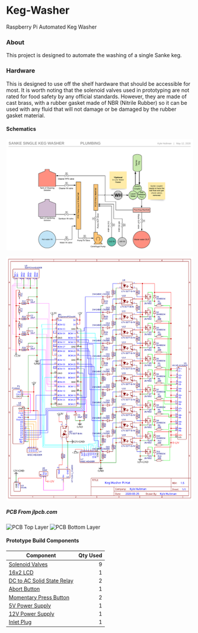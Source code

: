 # Keg-Washer

Raspberry Pi Automated Keg Washer

### About

This project is designed to automate the washing of a single Sanke keg. 


### Hardware

This is designed to use off the shelf hardware that should be accessible for most. It is worth noting that the
solenoid valves used in prototyping are not rated for food safety by any official standards. However, they are
made of cast brass, with a rubber gasket made of NBR (Nitrile Rubber) so it can be used with any fluid that will
not damage or be damaged by the rubber gasket material.

#### Schematics

![Plumbing Schematic](https://raw.githubusercontent.com/khultman/Keg-Washer/master/schematics/Plumbing/KegWasher_1.2_Plumbing_Schematic.svg)

![Raspberry Pi Hat Schematic](https://raw.githubusercontent.com/khultman/Keg-Washer/master/schematics/RaspberryPi-Hat/v1.5/KegWasher_1.5_Schematic.svg)

##### PCB From jlpcb.com

![PCB Top Layer](https://raw.githubusercontent.com/khultman/Keg-Washer/master/schematics/RaspberryPi-Hat/v1.5/KegWasher_1.5_top_layers.svg)
![PCB Bottom Layer](https://raw.githubusercontent.com/khultman/Keg-Washer/master/schematics/RaspberryPi-Hat/v1.5/KegWasher_1.5_bottom_layers.svg)

#### Prototype Build Components

| Component | Qty Used
| --- | ---: |
| [Solenoid Valves](https://www.adafruit.com/product/996) | 9 | 
| [16x2 LCD](https://www.sparkfun.com/products/14073) | 1 |
| [DC to AC Solid State Relay](https://smile.amazon.com/gp/product/B01M074Z1P/ref=ppx_yo_dt_b_search_asin_title?ie=UTF8&psc=1) | 2 |
| [Abort Button](https://smile.amazon.com/gp/product/B07MJ347XL/ref=ppx_yo_dt_b_asin_title_o00_s00?ie=UTF8&psc=1) | 1 |
| [Momentary Press Button](https://smile.amazon.com/dp/B079HTQ7XD/ref=cm_sw_em_r_mt_dp_U_euPVEbKSAA616) | 2 |
| [5V Power Supply](https://smile.amazon.com/gp/product/B005T6RBSO/ref=ppx_yo_dt_b_search_asin_title?ie=UTF8&psc=1) | 1 |
| [12V Power Supply](https://smile.amazon.com/gp/product/B06XRBYN4Z/ref=ppx_yo_dt_b_search_asin_title?ie=UTF8&psc=1) | 1 |
| [Inlet Plug](https://smile.amazon.com/gp/product/B00ME5YAPK/ref=ppx_yo_dt_b_search_asin_title?ie=UTF8&psc=1) | 1 |




